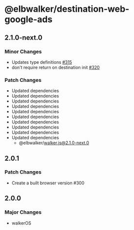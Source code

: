 # @elbwalker/destination-web-google-ads

## 2.1.0-next.0

### Minor Changes

- Updates type definitions
  [#315](https://github.com/elbwalker/walkerOS/issues/315)
- don't require return on destination init
  [#320](https://github.com/elbwalker/walkerOS/issues/320)

### Patch Changes

- Updated dependencies
- Updated dependencies
- Updated dependencies
- Updated dependencies
- Updated dependencies
- Updated dependencies
- Updated dependencies
- Updated dependencies
- Updated dependencies
- Updated dependencies
  - @elbwalker/walker.js@2.1.0-next.0

## 2.0.1

### Patch Changes

- Create a built browser version #300

## 2.0.0

### Major Changes

- walkerOS
